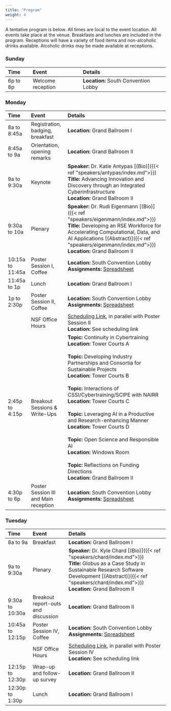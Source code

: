```yaml
---
title: "Program"
weight: 4
---
```


A tentative program is below. 
All times are local to the event location. 
All events take place at the venue. 
Breakfasts and lunches are included in the program.
Receptions will have a variety of food items and non-alcoholic drinks available.
Alcoholic drinks may be made available at receptions.

### Sunday

| Time | Event | Details |
|:-----|:------|:---------|
| 6p to 8p | Welcome reception | **Location:** South Convention Lobby |

### Monday

| Time | Event | Details |
|:-----|:------|:---------|
| 8a to 8:45a | Registration, badging, breakfast | **Location:** Grand Ballroom I |
| 8:45a to 9a | Orientation, opening remarks | **Location:** Grand Ballroom II |
| 9a to 9:30a | Keynote | **Speaker:** Dr. Katie Antypas [(Bio)]({{< ref "speakers/antypas/index.md">}}) <br> **Title:** Advancing Innovation and Discovery through an Integrated Cyberinfrastructure <br> **Location:** Grand Ballroom II|
| 9:30a to 10a | Plenary | **Speaker:** Dr. Rudi Eigenmann [(Bio)]({{< ref "speakers/eigenmann/index.md">}}) <br> **Title:** Developing an RSE Workforce for Accelerating Computational, Data, and AI Applications  [(Abstract)]({{< ref "speakers/eigenmann/index.md">}}) <br> **Location:** Grand Ballroom II|
| 10:15a to 11:45a | Poster Session I, Coffee | **Location:** South Convention Lobby <br> **Assignments:** [Spreadsheet](https://docs.google.com/spreadsheets/d/1i93oZSG5TXy_KMX9HN9DngYTCN54TODC/edit?usp=sharing&ouid=114065531190318461273&rtpof=true&sd=true) |
| 11:45a to 1p | Lunch | **Location:** Grand Ballroom I | 
| 1p to 2:30p | Poster Session II, Coffee | **Location:** South Convention Lobby  <br> **Assignments:** [Spreadsheet](https://docs.google.com/spreadsheets/d/1i93oZSG5TXy_KMX9HN9DngYTCN54TODC/edit?usp=sharing&ouid=114065531190318461273&rtpof=true&sd=true) |
|             | NSF Office Hours | [Scheduling Link](https://doodle.com/sign-up-sheet/participate/34f6ed43-dbde-460d-a09d-df8401c6ad53/select), in parallel with Poster Session II <br> **Location:** See scheduling link |
| 2:45p to 4:15p | Breakout Sessions & Write-Ups | **Topic:** Continuity in Cybertraining <br> **Location:** Tower Courts A <br><br> **Topic:** Developing Industry Partnerships and Consortia for Sustainable Projects <br> **Location:** Tower Courts B <br><br> **Topic:** Interactions of CSSI/Cybertraining/SCIPE with NAIRR <br> **Location:** Tower Courts C <br><br> **Topic:** Leveraging AI in a Productive and Research-enhancing Manner <br> **Location:** Tower Courts D <br><br> **Topic:** Open Science and Responsible AI <br> **Location:** Windows Room <br><br> **Topic:** Reflections on Funding Directions <br> **Location:** Grand Ballroom II|
| 4:30p to 6p | Poster Session III and Main reception | **Location:** South Convention Lobby <br> **Assignments:** [Spreadsheet](https://docs.google.com/spreadsheets/d/1i93oZSG5TXy_KMX9HN9DngYTCN54TODC/edit?usp=sharing&ouid=114065531190318461273&rtpof=true&sd=true) |

### Tuesday

| Time | Event | Details |
|:-----|:------|:---------|
| 8a to 9a | Breakfast | **Location:** Grand Ballroom I |
| 9a to 9:30a | Plenary | **Speaker:** Dr. Kyle Chard [(Bio)]({{< ref "speakers/chard/index.md">}}) <br> **Title:** Globus as a Case Study in Sustainable Research Software Development [(Abstract)]({{< ref "speakers/chard/index.md">}}) <br> **Location:** Grand Ballroom II |
| 9:30a to 10:30a | Breakout report-outs and discussion | **Location:** Grand Ballroom II|
| 10:45a to 12:15p | Poster Session IV, Coffee | **Location:** South Convention Lobby <br> **Assignments:** [Spreadsheet](https://docs.google.com/spreadsheets/d/1i93oZSG5TXy_KMX9HN9DngYTCN54TODC/edit?usp=sharing&ouid=114065531190318461273&rtpof=true&sd=true) |
|                  | NSF Office Hours | [Scheduling Link](https://doodle.com/sign-up-sheet/participate/34f6ed43-dbde-460d-a09d-df8401c6ad53/select), in parallel with Poster Session IV <br> **Location:** See scheduling link |
| 12:15p to 12:30p | Wrap-up and follow-up survey | **Location:** Grand Ballroom II | 
| 12:30p to 1:30p | Lunch | **Location:** Grand Ballroom I |